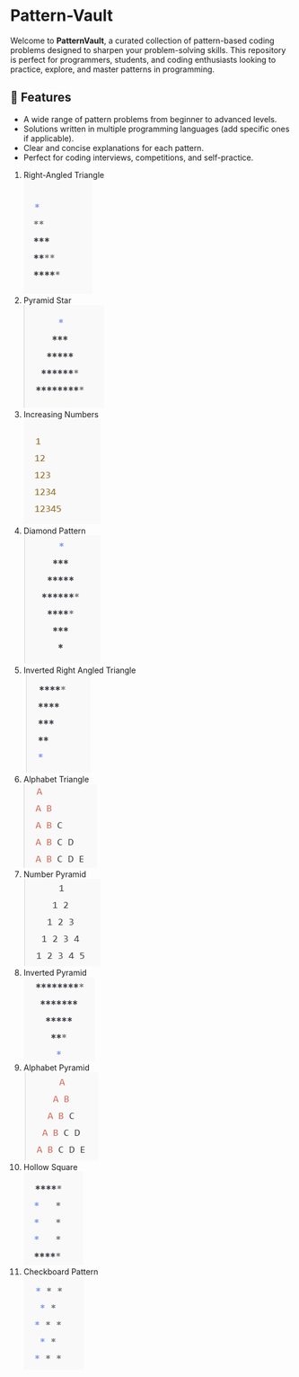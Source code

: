 # Pattern-Vault

Welcome to **PatternVault**, a curated collection of pattern-based coding problems designed to sharpen your problem-solving skills. This repository is perfect for programmers, students, and coding enthusiasts looking to practice, explore, and master patterns in programming.  

## 🌟 Features  
- A wide range of pattern problems from beginner to advanced levels.  
- Solutions written in multiple programming languages (add specific ones if applicable).  
- Clear and concise explanations for each pattern.  
- Perfect for coding interviews, competitions, and self-practice.  <br>
1. Right-Angled Triangle<br>
   ![Alt Text](Images/Right_angled.png) <br>
2. Pyramid Star<br>
   ![Alt Text](Images/pyramid.png) <br>
3. Increasing Numbers <br>
   ![Alt Text](Images/increasing_num.png) <br>
4. Diamond Pattern <br>
   ![Alt Text](Images/diamond.png) <br>
5. Inverted Right Angled Triangle <br>
   ![Alt Text](Images/inverted_right.png) <br>
6. Alphabet Triangle <br>
   ![Alt Text](Images/alphabet.png) <br>
7. Number Pyramid <br>
   ![Alt Text](Images/number_pyramid.png) <br>
8. Inverted Pyramid <br>
   ![Alt Text](Images/inverted_pyramid.png)
9. Alphabet Pyramid <br>
   ![Alt Text](Images/alphabet_pyramid.png)
10. Hollow Square <br>
   ![Alt Text](Images/hollow_square.png)
11. Checkboard Pattern <br>
   ![Alt Text](Images/checkboard_pattern.png)
   
   

   
